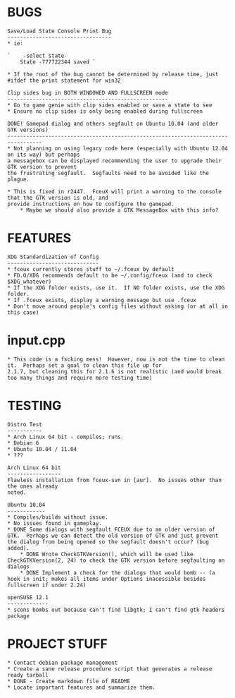 BUGS
====
	Save/Load State Console Print Bug
	---------------------------------
	* ie:

	`	 -select state-
		State -777722344 saved `
	
	* If the root of the bug cannot be determined by release time, just #ifdef the print statement for win32
	
	Clip sides bug in BOTH WINDOWED AND FULLSCREEN mode
	---------------------------------------------------
	* Go to game genie with clip sides enabled or save a state to see
	* Ensure no clip sides is only being enabled during fullscreen

	DONE! Gamepad dialog and others segfault on Ubuntu 10.04 (and older GTK versions)
	---------------------------------------------------------------------------------
	* Not planning on using legacy code here (especially with Ubuntu 12.04 on its way) but perhaps 
	a messagebox can be displayed recommending the user to upgrade their GTK version to prevent
	the frustrating segfault.  Segfaults need to be avoided like the plague.

	* This is fixed in r2447.  FceuX will print a warning to the console that the GTK version is old, and 
	provide instructions on how to configure the gamepad.
		* Maybe we should also provide a GTK MessageBox with this info?

FEATURES
========
	XDG Standardization of Config
	-----------------------------
	* fceux currently stores stuff to ~/.fceux by default
	* FD.O/XDG recommends default to be ~/.config/fceux (and to check $XDG_whatever)
	* If the XDG folder exists, use it.  If NO folder exists, use the XDG folder.
	* If .fceux exists, display a warning message but use .fceux
	* Don't move around people's config files without asking (or at all in this case)

input.cpp
=========
	* This code is a fscking mess!  However, now is not the time to clean it.  Perhaps set a goal to clean this file up for
	2.1.7, but cleaning this for 2.1.6 is not realistic (and would break too many things and require more testing time)

TESTING
=======
	Distro Test
	-----------
	* Arch Linux 64 bit - compiles; runs
	* Debian 6
	* Ubuntu 10.04 / 11.04
	* ???

	Arch Linux 64 bit
	-----------------
	Flawless installation from fceux-svn in [aur].  No issues other than the ones already 
	noted.

	Ubuntu 10.04
	------------
	* Compiles/builds without issue.
	* No issues found in gameplay.
	* DONE Some dialogs with segfault FCEUX due to an older version of GTK.  Perhaps we can detect the old version of GTK and just prevent the dialog from being opened so the segfault doesn't occur? (bug added).
		* DONE Wrote CheckGTKVersion(), which will be used like CheckGTKVersion(2, 24) to check the GTK version before segfaulting on dialogs
		* DONE Implement a check for the dialogs that would bomb -- (a hook in init; makes all items under Options inacessible besides fullscreen if under 2.24)

	openSUSE 12.1
	-------------
	* scons bombs out because can't find libgtk; I can't find gtk headers package

PROJECT STUFF
=============
	* Contact debian package management
	* Create a sane release procedure script that generates a release ready tarball
	* DONE - Create markdown file of README
	* Locate important features and summarize them.

